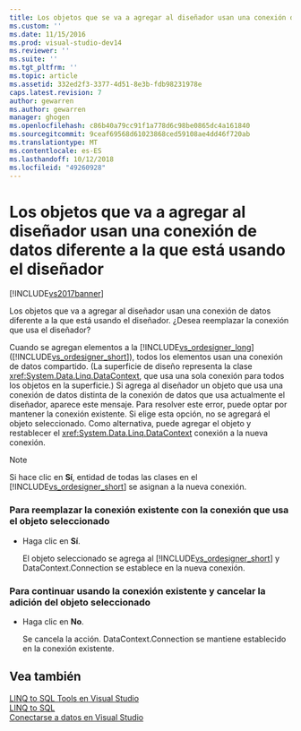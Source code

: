 ```yaml
---
title: Los objetos que se va a agregar al diseñador usan una conexión de datos diferente a está usando el diseñador | Microsoft Docs
ms.custom: ''
ms.date: 11/15/2016
ms.prod: visual-studio-dev14
ms.reviewer: ''
ms.suite: ''
ms.tgt_pltfrm: ''
ms.topic: article
ms.assetid: 332ed2f3-3377-4d51-8e3b-fdb98231978e
caps.latest.revision: 7
author: gewarren
ms.author: gewarren
manager: ghogen
ms.openlocfilehash: c86b40a79cc91f1a778d6c98be0865dc4a161840
ms.sourcegitcommit: 9ceaf69568d61023868ced59108ae4dd46f720ab
ms.translationtype: MT
ms.contentlocale: es-ES
ms.lasthandoff: 10/12/2018
ms.locfileid: "49260928"
---
```

# <a name="the-objects-you-are-adding-to-the-designer-use-a-different-data-connection-than-the-designer-is-currently-using"></a>Los objetos que va a agregar al diseñador usan una conexión de datos diferente a la que está usando el diseñador
[!INCLUDE[vs2017banner](../includes/vs2017banner.md)]

  
Los objetos que va a agregar al diseñador usan una conexión de datos diferente a la que está usando el diseñador. ¿Desea reemplazar la conexión que usa el diseñador?  
  
 Cuando se agregan elementos a la [!INCLUDE[vs_ordesigner_long](../includes/vs-ordesigner-long-md.md)] ([!INCLUDE[vs_ordesigner_short](../includes/vs-ordesigner-short-md.md)]), todos los elementos usan una conexión de datos compartido. (La superficie de diseño representa la clase <xref:System.Data.Linq.DataContext>, que usa una sola conexión para todos los objetos en la superficie.) Si agrega al diseñador un objeto que usa una conexión de datos distinta de la conexión de datos que usa actualmente el diseñador, aparece este mensaje. Para resolver este error, puede optar por mantener la conexión existente. Si elige esta opción, no se agregará el objeto seleccionado. Como alternativa, puede agregar el objeto y restablecer el <xref:System.Data.Linq.DataContext> conexión a la nueva conexión.  
  
> [!NOTE]
>  Si hace clic en **Sí**, entidad de todas las clases en el [!INCLUDE[vs_ordesigner_short](../includes/vs-ordesigner-short-md.md)] se asignan a la nueva conexión.  
  
### <a name="to-replace-the-existing-connection-with-the-connection-used-by-the-selected-object"></a>Para reemplazar la conexión existente con la conexión que usa el objeto seleccionado  
  
-   Haga clic en **Sí**.  
  
     El objeto seleccionado se agrega al [!INCLUDE[vs_ordesigner_short](../includes/vs-ordesigner-short-md.md)] y DataContext.Connection se establece en la nueva conexión.  
  
### <a name="to-continue-to-use-the-existing-connection-and-cancel-adding-the-selected-object"></a>Para continuar usando la conexión existente y cancelar la adición del objeto seleccionado  
  
-   Haga clic en **No**.  
  
     Se cancela la acción. DataContext.Connection se mantiene establecido en la conexión existente.  
  
## <a name="see-also"></a>Vea también  
 [LINQ to SQL Tools en Visual Studio](../data-tools/linq-to-sql-tools-in-visual-studio2.md)   
 [LINQ to SQL](http://msdn.microsoft.com/library/73d13345-eece-471a-af40-4cc7a2f11655)   
 [Conectarse a datos en Visual Studio](../data-tools/connecting-to-data-in-visual-studio.md)

